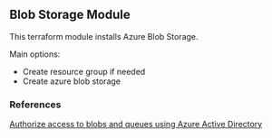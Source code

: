 ## Blob Storage Module

This terraform module installs Azure Blob Storage.

Main options: 

- Create resource group if needed
- Create azure blob storage

### References

[Authorize access to blobs and queues using Azure Active Directory](https://docs.microsoft.com/en-us/azure/storage/common/storage-auth-aad?toc=/azure/storage/blobs/toc.json)